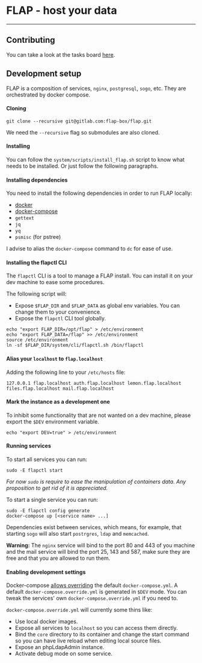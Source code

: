 # FLAP - host your data

---

## Contributing

You can take a look at the tasks board [here](https://gitlab.com/groups/flap-box/-/boards).

## Development setup

FLAP is a composition of services, `nginx`, `postgresql`, `sogo`, etc. They are orchestrated by docker compose.

#### Cloning

`git clone --recursive git@gitlab.com:flap-box/flap.git`

We need the `--recursive` flag so submodules are also cloned.

#### Installing

You can follow the `system/scripts/install_flap.sh` script to know what needs to be installed.
Or just follow the following paragraphs.

#### Installing dependencies

You need to install the following dependencies in order to run FLAP locally:

-   [docker](https://docs.docker.com/install)
-   [docker-compose](https://docs.docker.com/compose/install)
-   `gettext`
-   `jq`
-   `yq`
-   `psmisc` (for pstree)

I advise to alias the `docker-compose` command to `dc` for ease of use.

#### Installing the flapctl CLI

The `flapctl` CLI is a tool to manage a FLAP install. You can install it on your dev machine to ease some procedures.

The following script will:

-   Expose `$FLAP_DIR` and `$FLAP_DATA` as global env variables. You can change them to your convenience.
-   Expose the `flapctl` CLI tool globally.

```shell
echo "export FLAP_DIR=/opt/flap" > /etc/environment
echo "export FLAP_DATA=/flap" >> /etc/environment
source /etc/environment
ln -sf $FLAP_DIR/system/cli/flapctl.sh /bin/flapctl
```

#### Alias your `localhost` to `flap.localhost`

Adding the following line to your `/etc/hosts` file:

`127.0.0.1 flap.localhost auth.flap.localhost lemon.flap.localhost files.flap.localhost mail.flap.localhost`

#### Mark the instance as a development one

To inhibit some functionality that are not wanted on a dev machine, please export the `$DEV` environment variable.

```shell
echo "export DEV=true" > /etc/environment
```

#### Running services

To start all services you can run:

```shell
sudo -E flapctl start
```

_For now `sudo` is require to ease the manipulation of containers data. Any proposition to get rid of it is appreciated._

To start a single service you can run:

```shell
sudo -E flapctl config generate
docker-compose up [<service name> ...]
```

Dependencies exist between services, which means, for example, that starting `sogo` will also start `postrgres`, `ldap` and `memcached`.

**Warning:** The `nginx` service will bind to the port 80 and 443 of you machine and the mail service will bind the port 25, 143 and 587, make sure they are free and that you are allowed to run them.

#### Enabling development settings

Docker-compose [allows overriding](https://docs.docker.com/compose/extends/) the default `docker-compose.yml`. A default `docker-compose.override.yml` is generated in `$DEV` mode. You can tweak the services' own `docker-compose.override.yml` if you need to.

`docker-compose.override.yml` will currently some thins like:

-   Use local docker images.
-   Expose all services to `localhost` so you can access them directly.
-   Bind the `core` directory to its container and change the start command so you can have live reload when editing local source files.
-   Expose an phpLdapAdmin instance.
-   Activate debug mode on some service.
